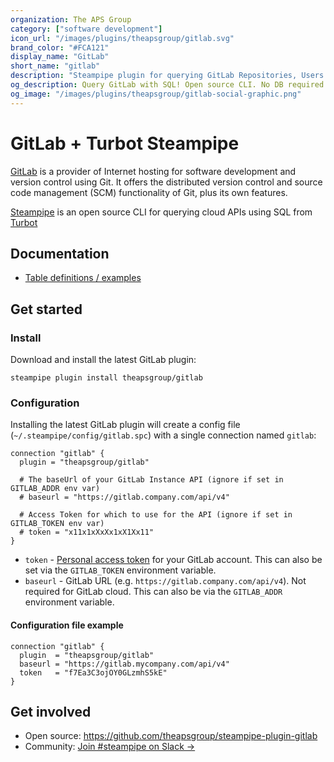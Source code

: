 ```yaml
---
organization: The APS Group
category: ["software development"]
icon_url: "/images/plugins/theapsgroup/gitlab.svg"
brand_color: "#FCA121"
display_name: "GitLab"
short_name: "gitlab"
description: "Steampipe plugin for querying GitLab Repositories, Users and other resources."
og_description: Query GitLab with SQL! Open source CLI. No DB required.
og_image: "/images/plugins/theapsgroup/gitlab-social-graphic.png"
---
```


# GitLab + Turbot Steampipe

[GitLab](https://about.gitlab.com/) is a provider of Internet hosting for software development and version control using Git. It offers the distributed version control and source code management (SCM) functionality of Git, plus its own features.

[Steampipe](https://steampipe.io/) is an open source CLI for querying cloud APIs using SQL from [Turbot](https://turbot.com/)

## Documentation

- [Table definitions / examples](https://hub.steampipe.io/plugins/theapsgroup/gitlab/tables)

## Get started

### Install

Download and install the latest GitLab plugin:

```shell
steampipe plugin install theapsgroup/gitlab
```

### Configuration

Installing the latest GitLab plugin will create a config file (`~/.steampipe/config/gitlab.spc`) with a single connection named `gitlab`:

```hcl
connection "gitlab" {
  plugin = "theapsgroup/gitlab"

  # The baseUrl of your GitLab Instance API (ignore if set in GITLAB_ADDR env var)
  # baseurl = "https://gitlab.company.com/api/v4"

  # Access Token for which to use for the API (ignore if set in GITLAB_TOKEN env var)
  # token = "x11x1xXxXx1xX1Xx11"
}
```

- `token` - [Personal access token](https://docs.gitlab.com/ee/user/profile/personal_access_tokens.html) for your GitLab account. This can also be set via the `GITLAB_TOKEN` environment variable.
- `baseurl` - GitLab URL (e.g. `https://gitlab.company.com/api/v4`). Not required for GitLab cloud. This can also be via the `GITLAB_ADDR` environment variable.

#### Configuration file example

```hcl
connection "gitlab" {
  plugin  = "theapsgroup/gitlab"
  baseurl = "https://gitlab.mycompany.com/api/v4"
  token   = "f7Ea3C3ojOY0GLzmhS5kE"
}
```

## Get involved

- Open source: https://github.com/theapsgroup/steampipe-plugin-gitlab
- Community: [Join #steampipe on Slack →](https://turbot.com/community/join)
